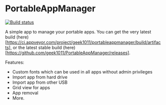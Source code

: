 # PortableAppManager
[![Build status](https://ci.appveyor.com/api/projects/status/9upoi7v9cpjq7j9d?svg=true)](https://ci.appveyor.com/project/geek1011/portableappmanager)

A simple app to manage your portable apps. You can get the very latest build (here)[https://ci.appveyor.com/project/geek1011/portableappmanager/build/artifacts], or the latest stable build (here)[https://github.com/geek1011/PortableAppManager/releases].

Features: 
 - Custom fonts which can be used in all apps without admin privileges
 - Import app from hard drive
 - Import app from other USB
 - Grid view for apps
 - App removal
 - More.

